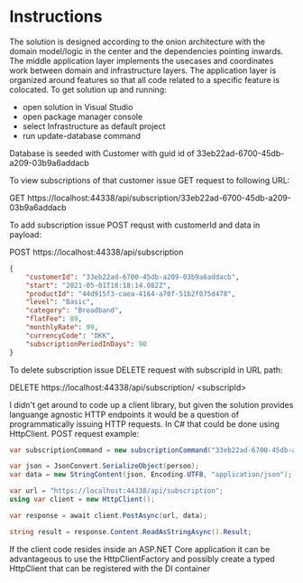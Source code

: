 # Instructions

The solution is designed according to the onion architecture with the domain model/logic in the center and the dependencies pointing inwards. The middle application layer  implements the usecases and coordinates work between domain and infrastructure layers. The application layer is organized around features so that all code related to a specific feature is colocated. To get solution up and running:

- open solution in Visual Studio
- open package manager console
- select Infrastructure as default project
- run update-database command

Database is seeded with Customer with guid id of 33eb22ad-6700-45db-a209-03b9a6addacb

To view subscriptions of that customer issue GET request to following URL:

GET https://localhost:44338/api/subscription/33eb22ad-6700-45db-a209-03b9a6addacb

To add subscription issue POST requst with customerId and data in payload:

POST https://localhost:44338/api/subscription
```json
{
	"customerId": "33eb22ad-6700-45db-a209-03b9a6addacb",
	"start": "2021-05-01T18:18:14.082Z",
	"productId": "44d915f3-caea-4164-a70f-51b2f075d478",
	"level": "Basic",
	"category": "Broadband",
	"flatFee": 89,
	"monthlyRate": 99,
	"currencyCode": "DKK",
	"subscriptionPeriodInDays": 90
}
```
To delete subscription issue DELETE request with subscripId in URL path:

DELETE https://localhost:44338/api/subscription/ \<subscripId>

I didn't get around to code up a client library, but given the solution provides languange agnostic HTTP endpoints it would be a question of programmatically issuing HTTP requests. In C# that could be done using HttpClient. POST request example:

```C#
var subscriptionCommand = new subscriptionCommand("33eb22ad-6700-45db-a209-03b9a6addacb", ..... etc);

var json = JsonConvert.SerializeObject(person);
var data = new StringContent(json, Encoding.UTF8, "application/json");

var url = "https://localhost:44338/api/subscription";
using var client = new HttpClient();

var response = await client.PostAsync(url, data);

string result = response.Content.ReadAsStringAsync().Result;
```

If the client code resides inside an ASP.NET Core application it can be advantageous to use the HttpClientFactory and possibly create a typed HttpClient that can be registered with the DI container

